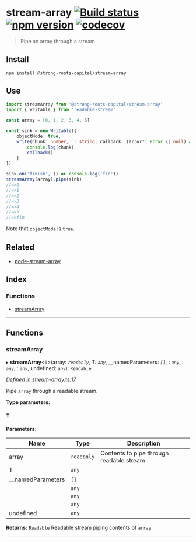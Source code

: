 
stream-array [![Build status](https://travis-ci.org/strong-roots-capital/stream-array.svg?branch=master)](https://travis-ci.org/strong-roots-capital/stream-array) [![npm version](https://img.shields.io/npm/v/@strong-roots-capital/stream-array.svg)](https://npmjs.org/package/@strong-roots-capital/stream-array) [![codecov](https://codecov.io/gh/strong-roots-capital/stream-array/branch/master/graph/badge.svg)](https://codecov.io/gh/strong-roots-capital/stream-array)
===================================================================================================================================================================================================================================================================================================================================================================================================================================================================================

> Pipe an array through a stream

Install
-------

```shell
npm install @strong-roots-capital/stream-array
```

Use
---

```typescript
import streamArray from '@strong-roots-capital/stream-array'
import { Writable } from 'readable-stream'

const array = [0, 1, 2, 3, 4, 5]

const sink = new Writable({
    objectMode: true,
    write(chunk: number, _: string, callback: (error?: Error \| null) => void) {
        console.log(chunk)
        callback()
    }
})

sink.on('finish', () => console.log('fin'))
streamArray(array).pipe(sink)
//=>0
//=>1
//=>2
//=>3
//=>4
//=>5
//=>fin
```

Note that `objectMode` is `true`.

Related
-------

*   [node-stream-array](https://github.com/mimetnet/node-stream-array)

## Index

### Functions

* [streamArray](#streamarray)

---

## Functions

<a id="streamarray"></a>

###  streamArray

▸ **streamArray**<`T`>(array: *`readonly`*, T: *`any`*, __namedParameters: *`[]`*, : *`any`*, : *`any`*, : *`any`*, undefined: *`any`*): `Readable`

*Defined in [stream-array.ts:17](https://github.com/strong-roots-capital/stream-array/blob/daceca5/src/stream-array.ts#L17)*

Pipe `array` through a readable stream.

**Type parameters:**

#### T 
**Parameters:**

| Name | Type | Description |
| ------ | ------ | ------ |
| array | `readonly` |  Contents to pipe through readable stream |
| T | `any` |
| __namedParameters | `[]` |
| | `any` |
| | `any` |
| | `any` |
| undefined | `any` |

**Returns:** `Readable`
Readable stream piping contents of `array`

___

